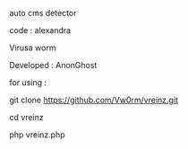 auto cms detector 

code : alexandra 

Virusa worm

Developed : AnonGhost

for using : 

git clone https://github.com/Vw0rm/vreinz.git 

cd vreinz

php vreinz.php <your target>
